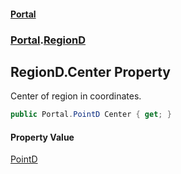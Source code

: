 #### [Portal](index.md 'index')
### [Portal](Portal.md 'Portal').[RegionD](RegionD.md 'Portal.RegionD')

## RegionD.Center Property

Center of region in coordinates.

```csharp
public Portal.PointD Center { get; }
```

#### Property Value
[PointD](PointD.md 'Portal.PointD')